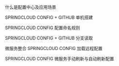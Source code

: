 什么是配置中心及应用场景

SPRINGCLOUD CONFIG + GITHUB 单机搭建

SPRINGCLOUD CONFIG 配置命名规则

SPRINGCLOUD CONFIG + GITHUB 分支读取

微服务整合 SPRINGCLOUD CONFIG 加载远程配置

SPRINGCLOUD CONFIG 微服务手动刷新与自动刷新配置